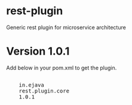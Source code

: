 # rest-plugin
Generic rest plugin for microservice architecture

Version 1.0.1
=============
Add below in your pom.xml to get the plugin.
<pre>
<dependency>
    <groupId>in.ejava</groupId>
    <artifactId>rest.plugin.core</artifactId>
    <version>1.0.1</version>
</dependency>
</pre>
